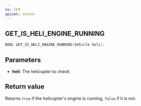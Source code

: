 ```yaml
---
ns: CFX
apiset: server
---
```

## GET_IS_HELI_ENGINE_RUNNING

```c
BOOL GET_IS_HELI_ENGINE_RUNNING(Vehicle heli);
```

## Parameters
* **heli**: The helicopter to check

## Return value
Returns `true` if the helicopter's engine is running, `false` if it is not.